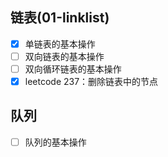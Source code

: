 
## 链表(01-linklist)
- [x] 单链表的基本操作
- [ ] 双向链表的基本操作
- [ ] 双向循环链表的基本操作
- [x] leetcode 237：删除链表中的节点
 
## 队列 
- [ ] 队列的基本操作
